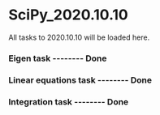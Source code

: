# SciPy_2020.10.10

All tasks to 2020.10.10 will be loaded here.

### Eigen task -------- Done
### Linear equations task -------- Done
### Integration task -------- Done
